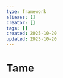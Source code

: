 ```yaml
---
type: framework
aliases: []
creator: []
tags: []
created: 2025-10-20
updated: 2025-10-20
---
```


# Tame


